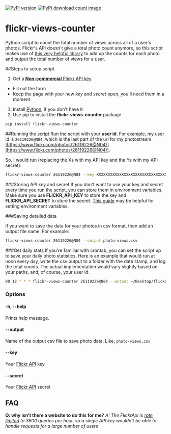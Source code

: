 [pypi-url]: https://badge.fury.io/py/flickr-views-counter
[pypi-image]: https://badge.fury.io/py/flickr-views-counter.svg

[downloads-url]: https://pypi.python.org/pypi/flickr-views-counter/
[downloads-image]: https://img.shields.io/pypi/dm/flickr-views-counter.svg

[![PyPi version][pypi-image]][pypi-url]
[![PyPi download count image][downloads-image]][downloads-url]


flickr-views-counter
====================

Python script to count the total number of views across all of a user's photos.  Flickr's API doesn't give a total photo count anymore, so this script makes use of [this very helpful library](http://stuvel.eu/flickrapi) to add up the counts for each photo and output the total number of views for a user.

##Steps to setup script
1. Get a [**Non-commercial** Flickr API key](https://www.flickr.com/services/apps/create/noncommercial/?).
  - Fill out the form
  - Keep the page with your new *key* and *secret* open, you'll need them in a moment
1. Install [Python](https://www.python.org/downloads/), if you don't have it
1. Use pip to install the **flickr-views-counter** package

  ```bash
  pip install flickr-views-counter
  ```

##Running the script
Run the script with your **user id**.  For example, my user id is `26119226@N04`, which is the last part of the url for my photostream [https://www.flickr.com/photos/26119226@N04/](https://www.flickr.com/photos/26119226@N04/). 

So, I would run (replacing the Xs with my API key and the Ys with my API secret):
```bash
flickr-views-counter 26119226@N04 --key XXXXXXXXXXXXXXXXXXXXXXXXXXXXXXXX --secret YYYYYYYYYYYYYYYYYYYYYYY
```
###Storing API key and secret
If you don't want to use your key and secret every time you run the script, you can store them in environment variables.  Make sure you use **FLICKR_API_KEY** to store the key and **FLICKR_API_SECRET** to store the secret.  [This guide](http://www.schrodinger.com/kb/1842) may be helpful for setting environment variables.


###Saving detailed data

If you want to save the data for your photos in csv format, then add an output file name. For example:
```bash
flickr-views-counter 26119226@N04 --output photo-views.csv
```
###Get daily stats
If you're familiar with crontab, you can set the script up to save your daily photo statistics.  Here is an example that would run at noon every day, write the csv output to a folder with the date stamp, and log the total counts.  The actual implementation would vary slightly based on your paths, and, of course, your user id.

```bash
00 12 * * * flickr-views-counter 26119226@N04 --output ~/Desktop/flickr-counts/count-views-$(date +%F).csv >> ~/Desktop/flickr-counts/flickr-counts-log.txt
```

### Options

#### -h, --help
Prints help message.

#### --output
Name of the output csv file to save photo data. Like, `photo-views.csv`

#### --key
Your [Flickr API](https://www.flickr.com/services/apps/create/noncommercial/?) key

#### --secret
Your [Flickr API](https://www.flickr.com/services/apps/create/noncommercial/?) secret

## FAQ
**Q:  why isn't there a website to do this for me?**
*A: The FlickrApi is [rate limited](https://developer.yahoo.com/forum/YQL/What-is-the-maximum-flickr-API/1361494903655-6a1e3a51-cd41-411e-86a9-dc2dee898ab5/) to 3600 queries per hour, so a single API key wouldn't be able to handle requests for a large number of users*
